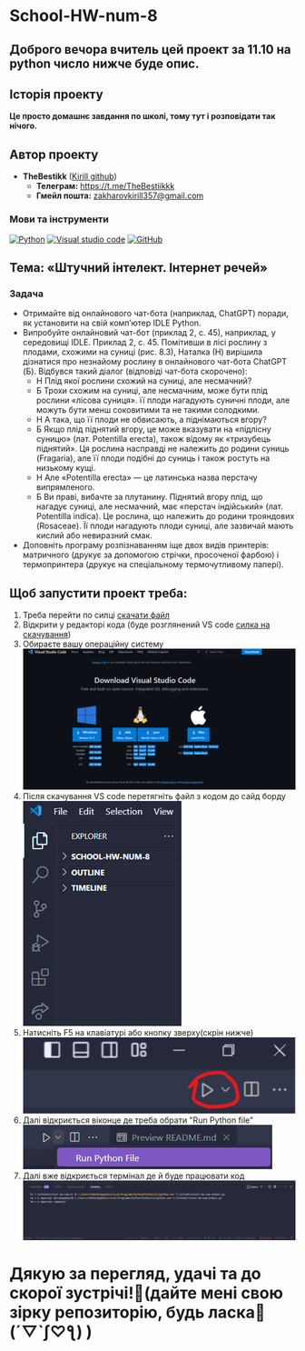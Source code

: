# School-HW-num-8
## Доброго вечора вчитель цей проект за 11.10 на python число нижче буде опис.
## Історія проекту
__Це просто домашнє завдання по школі, тому тут і розповідати так нічого.__
## Автор проекту
* __TheBestikk__ ([Kirill github](https://github.com/TheBestikk))
    * __Телеграм:__ https://t.me/TheBestiikkk
    * __Гмейл пошта:__ zakharovkirill357@gmail.com
### Мови та інструменти
[![Python](https://img.shields.io/badge/python-orange?style=for-the-badge&logo=python&logoColor=white)]()
[![Visual studio code](https://img.shields.io/badge/vs_code-1DA1F2?style=for-the-badge&logo=VScode&logoColor=white)]()
[![GitHub](https://img.shields.io/badge/github-black?style=for-the-badge&logo=github&logoColor=white)]()
## Тема: «Штучний інтелект. Інтернет речей»
### Задача
* Отримайте від онлайнового чат-бота (наприклад, ChatGPT) поради, як установити на свій комп’ютер IDLE Python.
* Випробуйте онлайновий чат-бот (приклад 2, с. 45), наприклад, у середовищі IDLE.
Приклад 2, с. 45. Помітивши в лісі рослину з плодами, схожими на суниці (рис. 8.3), Наталка (Н) вирішила дізнатися про незнайому рослину в онлайнового чат-бота ChatGPT (Б). Відбувся такий діалог (відповіді чат-бота скорочено):
  * Н Плід якої рослини схожий на суниці, але несмачний?
  * Б Трохи схожим на суниці, але несмачним, може бути плід рослини «лісова суниця». її плоди нагадують суничні плоди, але можуть бути менш соковитими та не такими солодкими.
  * Н А така, що її плоди не обвисають, а піднімаються вгору?
  * Б Якщо плід піднятий вгору, це може вказувати на «підлісну суницю» (лат. Potentilla erecta), також відому як «тризубець піднятий». Ця рослина насправді не належить до родини суниць (Fragaria), але її плоди подібні до суниць і також ростуть на низькому кущі.
  * Н Але «Potentilla erecta» — це латинська назва перстачу випрямленого.
  * Б Ви праві, вибачте за плутанину. Піднятий вгору плід, що нагадує суниці, але несмачний, має «перстач індійський» (лат. Potentilla indica). Це рослина, що належить до родини трояндових (Rosaceae). Її плоди нагадують плоди суниці, але зазвичай мають кислий або невиразний смак.
* Доповніть програму розпізнаванням іще двох видів принтерів: матричного (друкує за допомогою стрічки, просоченої фарбою) і термопринтера (друкує на спеціальному термочутливому папері).
## Щоб запустити проект треба:
1. Треба перейти по силці <a href="https://drive.google.com/file/d/17FnT2K9I3f2OOd3xtAuBTzHCK0-G4toI/view?usp=sharing">скачати файл</a>
2. Відкрити у редакторі кода (буде розглянений VS code  <a href="https://code.visualstudio.com/Download">силка на скачування</a>)
3. Обираєте вашу операційну систему <img src="img/first-img.png">
4. Після скачування VS code перетягніть файл з кодом до сайд борду<img src="img/sideboard-v2.png">
5. Натисніть F5 на клавіатурі або кнопку зверху(скрін нижче) <img src="img/run-v2.png">
6. Далі відкриється віконце де треба обрати "Run Python file" <img src="img/run-file.png">
7. Далі вже відкриється термінал де й буде працювати код <img src="img/terminal.png">
# __Дякую за перегляд, удачі та до скорої зустрічі!👋(дайте мені свою зірку репозиторію, будь ласка🌟 (´▽`ʃ♡ƪ) )__